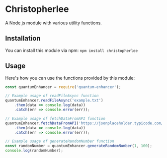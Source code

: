 # Christopherlee

A Node.js module with various utility functions.

## Installation

You can install this module via npm: `npm install christopherlee`

## Usage

Here's how you can use the functions provided by this module:

```javascript
const quantumEnhancer = require('quantum-enhancer');

// Example usage of readFileAsync function
quantumEnhancer.readFileAsync('example.txt')
    .then(data => console.log(data))
    .catch(err => console.error(err));

// Example usage of fetchDataFromAPI function
quantumEnhancer.fetchDataFromAPI('https://jsonplaceholder.typicode.com/posts/1')
    .then(data => console.log(data))
    .catch(err => console.error(err));

// Example usage of generateRandomNumber function
const randomNumber = quantumEnhancer.generateRandomNumber(1, 100);
console.log(randomNumber);
```
